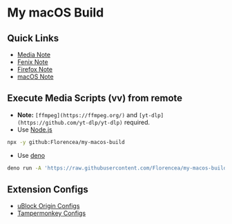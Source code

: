 # My macOS Build

## Quick Links

- [Media Note](NOTE_MEDIA.md)
- [Fenix Note](NOTE_FENIX.md)
- [Firefox Note](NOTE_FIREFOX.md)
- [macOS Note](NOTE_MACOS.md)

## Execute Media Scripts (vv) from remote

- **Note:** `[ffmpeg](https://ffmpeg.org/)` and `[yt-dlp](https://github.com/yt-dlp/yt-dlp)` required.
- Use [Node.js](https://nodejs.org/en)

```sh
npx -y github:Florencea/my-macos-build
```

- Use [deno](https://deno.com/)

```sh
deno run -A 'https://raw.githubusercontent.com/Florencea/my-macos-build/main/scripts/vv.mjs'
```

## Extension Configs

- [uBlock Origin Configs](https://github.com/Florencea/my-macos-build/raw/main/configs/ubo-config.txt)
- [Tampermonkey Configs](https://github.com/Florencea/my-macos-build/raw/main/configs/userscript.zip)
